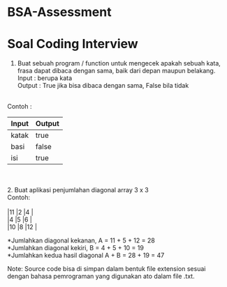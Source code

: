 # BSA-Assessment
# Soal Coding Interview

1. Buat sebuah program / function untuk mengecek apakah sebuah kata, frasa dapat dibaca dengan sama, baik dari depan maupun belakang. <br/>
Input : berupa kata<br/>
Output : True jika bisa dibaca dengan sama, False bila tidak<br/>
<br/>
Contoh : <br/>

|Input |Output |
|--- |--- |
|katak |true |
|basi |false |
|isi |true |

<br/>
<br/>
2. Buat aplikasi penjumlahan diagonal array 3 x 3<br/>
Contoh: <br/>
<br/>
|11 |2  |4  |<br/>
|4  |5  |6  |<br/>
|10 |8  |12 |<br/>

*Jumlahkan diagonal kekanan, A = 11 + 5 + 12 = 28<br/>
*Jumlahkan diagonal kekiri, B = 4 + 5 + 10 = 19<br/>
*Jumlahkan kedua hasil diagonal A + B = 28 + 19 = 47<br/>


Note:
Source code bisa di simpan dalam bentuk file extension sesuai dengan bahasa pemrograman yang digunakan ato dalam file .txt.
